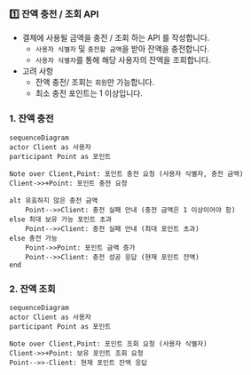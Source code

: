### 1️⃣ 잔액 충전 / 조회 API

- 결제에 사용될 금액을 충전 / 조회 하는 API 를 작성합니다. 
  - `사용자 식별자` 및 `충전할 금액`을 받아 잔액을 충전합니다.
  - `사용자 식별자`를 통해 해당 사용자의 잔액을 조회합니다.
- 고려 사항
  - 잔액 충전/ 조회는 `회원`만 가능합니다.
  - 최소 충전 포인트는 1 이상입니다.
### 1. 잔액 충전
```mermaid
sequenceDiagram
actor Client as 사용자
participant Point as 포인트

Note over Client,Point: 포인트 충전 요청 (사용자 식별자, 충전 금액)
Client->>+Point: 포인트 충전 요청

alt 유효하지 않은 충전 금액
    Point-->>Client: 충전 실패 안내 (충전 금액은 1 이상이어야 함)
else 최대 보유 가능 포인트 초과
    Point-->>Client: 충전 실패 안내 (최대 포인트 초과)
else 충전 가능
    Point->>Point: 포인트 금액 증가
    Point-->>Client: 충전 성공 응답 (현재 포인트 잔액)
end
```
### 2. 잔액 조회
```mermaid
sequenceDiagram
actor Client as 사용자
participant Point as 포인트

Note over Client,Point: 포인트 조회 요청 (사용자 식별자)
Client->>+Point: 보유 포인트 조회 요청
Point-->>-Client: 현재 포인트 잔액 응답
```